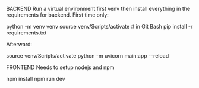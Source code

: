 BACKEND
Run a virtual environment first venv then install everything in the requirements for backend.
First time only:

python -m venv venv
source venv/Scripts/activate  # in Git Bash
pip install -r requirements.txt

Afterward:

source venv/Scripts/activate
python -m uvicorn main:app --reload

FRONTEND
Needs to setup nodejs and npm

npm install
npm run dev
